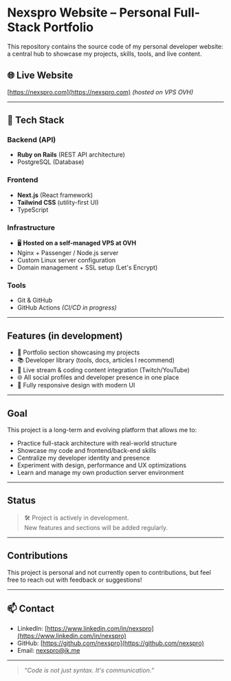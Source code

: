 #  Nexspro Website – Personal Full-Stack Portfolio

This repository contains the source code of my personal developer website: a central hub to showcase my projects, skills, tools, and live content.

## 🌐 Live Website

 [https://nexspro.com](https://nexspro.com) *(hosted on VPS OVH)*

---

## 🔧 Tech Stack

### Backend (API)
- **Ruby on Rails** (REST API architecture)
- PostgreSQL (Database)

### Frontend
- **Next.js** (React framework)
- **Tailwind CSS** (utility-first UI)
- TypeScript

### Infrastructure
- 🖥️ **Hosted on a self-managed VPS at OVH**
- Nginx + Passenger / Node.js server
- Custom Linux server configuration
- Domain management + SSL setup (Let's Encrypt)

### Tools
- Git & GitHub
- GitHub Actions *(CI/CD in progress)*

---

##  Features (in development)

- 💼 Portfolio section showcasing my projects
- 📚 Developer library (tools, docs, articles I recommend)
- 🔴 Live stream & coding content integration (Twitch/YouTube)
- 🌐 All social profiles and developer presence in one place
- 🎨 Fully responsive design with modern UI

---

##  Goal

This project is a long-term and evolving platform that allows me to:

- Practice full-stack architecture with real-world structure
- Showcase my code and frontend/back-end skills
- Centralize my developer identity and presence
- Experiment with design, performance and UX optimizations
- Learn and manage my own production server environment

---

##  Status

> 🛠️ Project is actively in development.  
> New features and sections will be added regularly.

---

##  Contributions

This project is personal and not currently open to contributions, but feel free to reach out with feedback or suggestions!

---

## 📫 Contact

- LinkedIn: [https://www.linkedin.com/in/nexspro](https://www.linkedin.com/in/nexspro)
- GitHub: [https://github.com/nexspro](https://github.com/nexspro)
- Email: nexspro@ik.me

---

> *“Code is not just syntax. It's communication.”*

